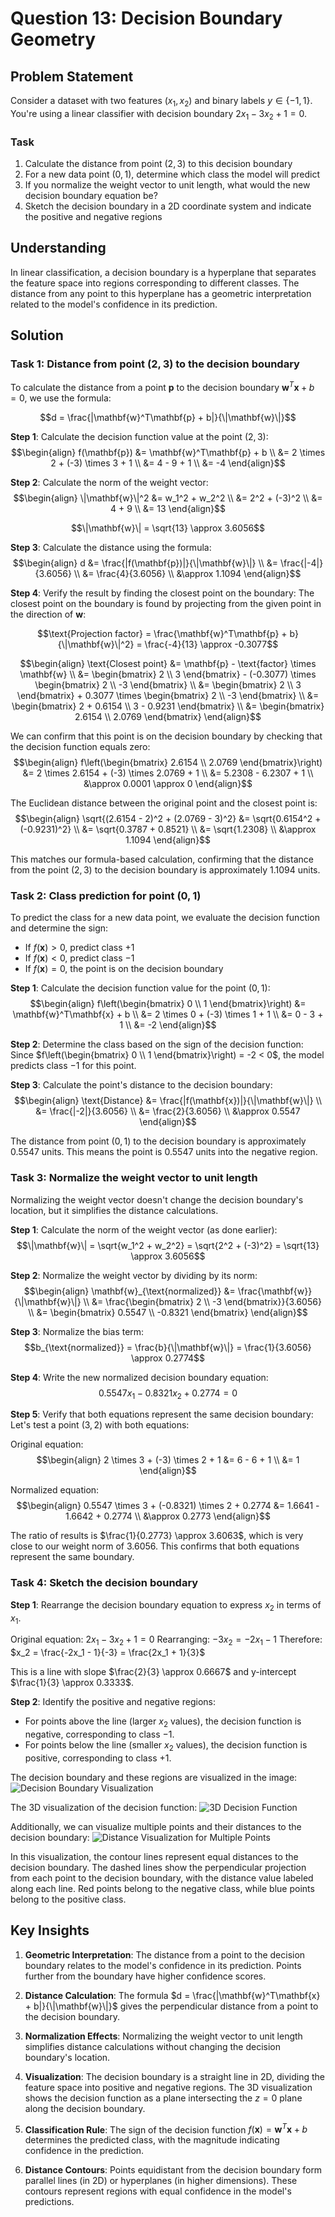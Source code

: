 # Question 13: Decision Boundary Geometry

## Problem Statement
Consider a dataset with two features $(x_1, x_2)$ and binary labels $y \in \{-1, 1\}$. You're using a linear classifier with decision boundary $2x_1 - 3x_2 + 1 = 0$.

### Task
1. Calculate the distance from point $(2, 3)$ to this decision boundary
2. For a new data point $(0, 1)$, determine which class the model will predict
3. If you normalize the weight vector to unit length, what would the new decision boundary equation be?
4. Sketch the decision boundary in a 2D coordinate system and indicate the positive and negative regions

## Understanding
In linear classification, a decision boundary is a hyperplane that separates the feature space into regions corresponding to different classes. The distance from any point to this hyperplane has a geometric interpretation related to the model's confidence in its prediction.

## Solution

### Task 1: Distance from point $(2, 3)$ to the decision boundary

To calculate the distance from a point $\mathbf{p}$ to the decision boundary $\mathbf{w}^T\mathbf{x} + b = 0$, we use the formula:

$$d = \frac{|\mathbf{w}^T\mathbf{p} + b|}{\|\mathbf{w}\|}$$

**Step 1**: Calculate the decision function value at the point $(2, 3)$:
$$\begin{align}
f(\mathbf{p}) &= \mathbf{w}^T\mathbf{p} + b \\
&= 2 \times 2 + (-3) \times 3 + 1 \\
&= 4 - 9 + 1 \\
&= -4
\end{align}$$

**Step 2**: Calculate the norm of the weight vector:
$$\begin{align}
\|\mathbf{w}\|^2 &= w_1^2 + w_2^2 \\
&= 2^2 + (-3)^2 \\
&= 4 + 9 \\
&= 13
\end{align}$$

$$\|\mathbf{w}\| = \sqrt{13} \approx 3.6056$$

**Step 3**: Calculate the distance using the formula:
$$\begin{align}
d &= \frac{|f(\mathbf{p})|}{\|\mathbf{w}\|} \\
&= \frac{|-4|}{3.6056} \\
&= \frac{4}{3.6056} \\
&\approx 1.1094
\end{align}$$

**Step 4**: Verify the result by finding the closest point on the boundary:
The closest point on the boundary is found by projecting from the given point in the direction of $\mathbf{w}$:

$$\text{Projection factor} = \frac{\mathbf{w}^T\mathbf{p} + b}{\|\mathbf{w}\|^2} = \frac{-4}{13} \approx -0.3077$$

$$\begin{align}
\text{Closest point} &= \mathbf{p} - \text{factor} \times \mathbf{w} \\
&= \begin{bmatrix} 2 \\ 3 \end{bmatrix} - (-0.3077) \times \begin{bmatrix} 2 \\ -3 \end{bmatrix} \\
&= \begin{bmatrix} 2 \\ 3 \end{bmatrix} + 0.3077 \times \begin{bmatrix} 2 \\ -3 \end{bmatrix} \\
&= \begin{bmatrix} 2 + 0.6154 \\ 3 - 0.9231 \end{bmatrix} \\
&= \begin{bmatrix} 2.6154 \\ 2.0769 \end{bmatrix}
\end{align}$$

We can confirm that this point is on the decision boundary by checking that the decision function equals zero:
$$\begin{align}
f\left(\begin{bmatrix} 2.6154 \\ 2.0769 \end{bmatrix}\right) &= 2 \times 2.6154 + (-3) \times 2.0769 + 1 \\
&= 5.2308 - 6.2307 + 1 \\
&\approx 0.0001 \approx 0
\end{align}$$

The Euclidean distance between the original point and the closest point is:
$$\begin{align}
\sqrt{(2.6154 - 2)^2 + (2.0769 - 3)^2} &= \sqrt{0.6154^2 + (-0.9231)^2} \\
&= \sqrt{0.3787 + 0.8521} \\
&= \sqrt{1.2308} \\
&\approx 1.1094
\end{align}$$

This matches our formula-based calculation, confirming that the distance from the point $(2, 3)$ to the decision boundary is approximately $1.1094$ units.

### Task 2: Class prediction for point $(0, 1)$

To predict the class for a new data point, we evaluate the decision function and determine the sign:
- If $f(\mathbf{x}) > 0$, predict class $+1$
- If $f(\mathbf{x}) < 0$, predict class $-1$
- If $f(\mathbf{x}) = 0$, the point is on the decision boundary

**Step 1**: Calculate the decision function value for the point $(0, 1)$:
$$\begin{align}
f\left(\begin{bmatrix} 0 \\ 1 \end{bmatrix}\right) &= \mathbf{w}^T\mathbf{x} + b \\
&= 2 \times 0 + (-3) \times 1 + 1 \\
&= 0 - 3 + 1 \\
&= -2
\end{align}$$

**Step 2**: Determine the class based on the sign of the decision function:
Since $f\left(\begin{bmatrix} 0 \\ 1 \end{bmatrix}\right) = -2 < 0$, the model predicts class $-1$ for this point.

**Step 3**: Calculate the point's distance to the decision boundary:
$$\begin{align}
\text{Distance} &= \frac{|f(\mathbf{x})|}{\|\mathbf{w}\|} \\
&= \frac{|-2|}{3.6056} \\
&= \frac{2}{3.6056} \\
&\approx 0.5547
\end{align}$$

The distance from point $(0, 1)$ to the decision boundary is approximately $0.5547$ units. This means the point is $0.5547$ units into the negative region.

### Task 3: Normalize the weight vector to unit length

Normalizing the weight vector doesn't change the decision boundary's location, but it simplifies the distance calculations.

**Step 1**: Calculate the norm of the weight vector (as done earlier):
$$\|\mathbf{w}\| = \sqrt{w_1^2 + w_2^2} = \sqrt{2^2 + (-3)^2} = \sqrt{13} \approx 3.6056$$

**Step 2**: Normalize the weight vector by dividing by its norm:
$$\begin{align}
\mathbf{w}_{\text{normalized}} &= \frac{\mathbf{w}}{\|\mathbf{w}\|} \\
&= \frac{\begin{bmatrix} 2 \\ -3 \end{bmatrix}}{3.6056} \\
&= \begin{bmatrix} 0.5547 \\ -0.8321 \end{bmatrix}
\end{align}$$

**Step 3**: Normalize the bias term:
$$b_{\text{normalized}} = \frac{b}{\|\mathbf{w}\|} = \frac{1}{3.6056} \approx 0.2774$$

**Step 4**: Write the new normalized decision boundary equation:
$$0.5547x_1 - 0.8321x_2 + 0.2774 = 0$$

**Step 5**: Verify that both equations represent the same decision boundary:
Let's test a point $(3, 2)$ with both equations:

Original equation:
$$\begin{align}
2 \times 3 + (-3) \times 2 + 1 &= 6 - 6 + 1 \\
&= 1
\end{align}$$

Normalized equation:
$$\begin{align}
0.5547 \times 3 + (-0.8321) \times 2 + 0.2774 &= 1.6641 - 1.6642 + 0.2774 \\
&\approx 0.2773
\end{align}$$

The ratio of results is $\frac{1}{0.2773} \approx 3.6063$, which is very close to our weight norm of $3.6056$. This confirms that both equations represent the same boundary.

### Task 4: Sketch the decision boundary

**Step 1**: Rearrange the decision boundary equation to express $x_2$ in terms of $x_1$.

Original equation: $2x_1 - 3x_2 + 1 = 0$
Rearranging: $-3x_2 = -2x_1 - 1$
Therefore: $x_2 = \frac{-2x_1 - 1}{-3} = \frac{2x_1 + 1}{3}$

This is a line with slope $\frac{2}{3} \approx 0.6667$ and y-intercept $\frac{1}{3} \approx 0.3333$.

**Step 2**: Identify the positive and negative regions:
- For points above the line (larger $x_2$ values), the decision function is negative, corresponding to class $-1$.
- For points below the line (smaller $x_2$ values), the decision function is positive, corresponding to class $+1$.

The decision boundary and these regions are visualized in the image:
![Decision Boundary Visualization](../Images/L4_4_Quiz_13/decision_boundary.png)

The 3D visualization of the decision function:
![3D Decision Function](../Images/L4_4_Quiz_13/decision_function_3d.png)

Additionally, we can visualize multiple points and their distances to the decision boundary:
![Distance Visualization for Multiple Points](../Images/L4_4_Quiz_13/distance_visualization.png)

In this visualization, the contour lines represent equal distances to the decision boundary. The dashed lines show the perpendicular projection from each point to the decision boundary, with the distance value labeled along each line. Red points belong to the negative class, while blue points belong to the positive class.

## Key Insights

1. **Geometric Interpretation**: The distance from a point to the decision boundary relates to the model's confidence in its prediction. Points further from the boundary have higher confidence scores.

2. **Distance Calculation**: The formula $d = \frac{|\mathbf{w}^T\mathbf{x} + b|}{\|\mathbf{w}\|}$ gives the perpendicular distance from a point to the decision boundary.

3. **Normalization Effects**: Normalizing the weight vector to unit length simplifies distance calculations without changing the decision boundary's location.

4. **Visualization**: The decision boundary is a straight line in 2D, dividing the feature space into positive and negative regions. The 3D visualization shows the decision function as a plane intersecting the $z=0$ plane along the decision boundary.

5. **Classification Rule**: The sign of the decision function $f(\mathbf{x}) = \mathbf{w}^T\mathbf{x} + b$ determines the predicted class, with the magnitude indicating confidence in the prediction. 

6. **Distance Contours**: Points equidistant from the decision boundary form parallel lines (in 2D) or hyperplanes (in higher dimensions). These contours represent regions with equal confidence in the model's predictions. 